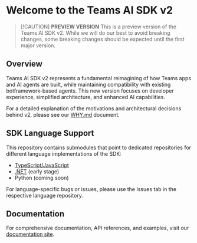 # Welcome to the Teams AI SDK v2

> \[!CAUTION]
> **PREVIEW VERSION** This is a preview version of the Teams AI SDK v2. While we will do our best to avoid breaking changes, some breaking changes should be expected until the first major version.

## Overview

Teams AI SDK v2 represents a fundamental reimagining of how Teams apps and AI agents are built, while maintaining compatibility with existing botframework-based agents. This new version focuses on developer experience, simplified architecture, and enhanced AI capabilities.

For a detailed explanation of the motivations and architectural decisions behind v2, please see our [WHY.md](./WHY.md) document.

## SDK Language Support

This repository contains submodules that point to dedicated repositories for different language implementations of the SDK:

- [TypeScript/JavaScript](https://github.com/microsoft/teams.ts)
- [.NET](https://microsoft.github.io/teams.net/) (early stage)
- Python (coming soon)

For language-specific bugs or issues, please use the Issues tab in the respective language repository.

## Documentation

For comprehensive documentation, API references, and examples, visit our [documentation site](https://microsoft.github.io/teams-ai/).
